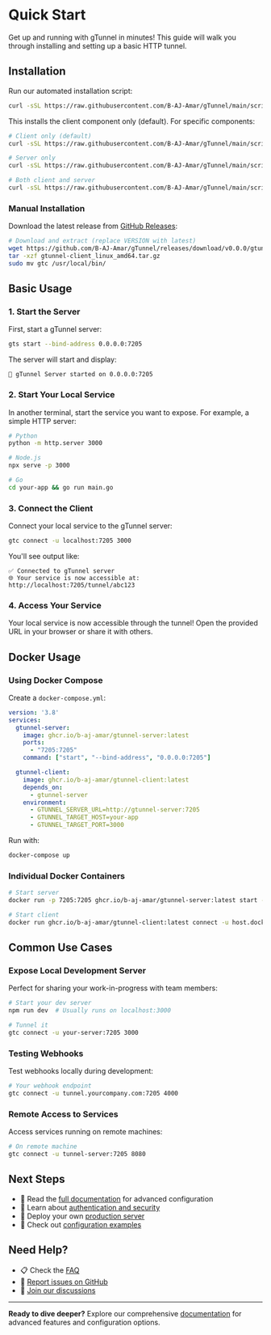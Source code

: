 # Quick Start

Get up and running with gTunnel in minutes! This guide will walk you through installing and setting up a basic HTTP tunnel.

## Installation

Run our automated installation script:

```bash
curl -sSL https://raw.githubusercontent.com/B-AJ-Amar/gTunnel/main/scripts/install.sh | bash
```

This installs the client component only (default). For specific components:

```bash
# Client only (default)
curl -sSL https://raw.githubusercontent.com/B-AJ-Amar/gTunnel/main/scripts/install.sh | bash

# Server only  
curl -sSL https://raw.githubusercontent.com/B-AJ-Amar/gTunnel/main/scripts/install.sh | bash -s server

# Both client and server
curl -sSL https://raw.githubusercontent.com/B-AJ-Amar/gTunnel/main/scripts/install.sh | bash -s both
```

### Manual Installation

Download the latest release from [GitHub Releases](https://github.com/B-AJ-Amar/gTunnel/releases):

```bash
# Download and extract (replace VERSION with latest)
wget https://github.com/B-AJ-Amar/gTunnel/releases/download/v0.0.0/gtunnel-client_linux_amd64.tar.gz
tar -xzf gtunnel-client_linux_amd64.tar.gz
sudo mv gtc /usr/local/bin/
```

## Basic Usage

### 1. Start the Server

First, start a gTunnel server:

```bash
gts start --bind-address 0.0.0.0:7205
```

The server will start and display:

```text
🚀 gTunnel Server started on 0.0.0.0:7205
```

### 2. Start Your Local Service

In another terminal, start the service you want to expose. For example, a simple HTTP server:

```bash
# Python
python -m http.server 3000

# Node.js  
npx serve -p 3000

# Go
cd your-app && go run main.go
```

### 3. Connect the Client

Connect your local service to the gTunnel server:

```bash
gtc connect -u localhost:7205 3000
```

You'll see output like:

```text
✅ Connected to gTunnel server
🌐 Your service is now accessible at: http://localhost:7205/tunnel/abc123
```

### 4. Access Your Service

Your local service is now accessible through the tunnel! Open the provided URL in your browser or share it with others.

## Docker Usage

### Using Docker Compose

Create a `docker-compose.yml`:

```yaml
version: '3.8'
services:
  gtunnel-server:
    image: ghcr.io/b-aj-amar/gtunnel-server:latest
    ports:
      - "7205:7205"
    command: ["start", "--bind-address", "0.0.0.0:7205"]

  gtunnel-client:
    image: ghcr.io/b-aj-amar/gtunnel-client:latest
    depends_on:
      - gtunnel-server
    environment:
      - GTUNNEL_SERVER_URL=http://gtunnel-server:7205
      - GTUNNEL_TARGET_HOST=your-app
      - GTUNNEL_TARGET_PORT=3000
```

Run with:

```bash
docker-compose up
```

### Individual Docker Containers

```bash
# Start server
docker run -p 7205:7205 ghcr.io/b-aj-amar/gtunnel-server:latest start --bind-address 0.0.0.0:7205

# Start client
docker run ghcr.io/b-aj-amar/gtunnel-client:latest connect -u host.docker.internal:7205 3000
```

## Common Use Cases

### Expose Local Development Server

Perfect for sharing your work-in-progress with team members:

```bash
# Start your dev server
npm run dev  # Usually runs on localhost:3000

# Tunnel it
gtc connect -u your-server:7205 3000
```

### Testing Webhooks

Test webhooks locally during development:

```bash
# Your webhook endpoint
gtc connect -u tunnel.yourcompany.com:7205 4000
```

### Remote Access to Services

Access services running on remote machines:

```bash
# On remote machine
gtc connect -u tunnel-server:7205 8080
```

## Next Steps

- 📖 Read the [full documentation](./docs/intro) for advanced configuration
- 🔧 Learn about [authentication and security](./docs/security)
- 🚀 Deploy your own [production server](./docs/deployment)
- 🎯 Check out [configuration examples](./docs/examples)

## Need Help?

- 📋 Check the [FAQ](./docs/faq)
- 🐛 [Report issues on GitHub](https://github.com/B-AJ-Amar/gTunnel/issues)
- 💬 [Join our discussions](https://github.com/B-AJ-Amar/gTunnel/discussions)

---

**Ready to dive deeper?** Explore our comprehensive [documentation](./docs/intro) for advanced features and configuration options.
